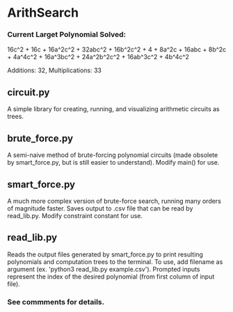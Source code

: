 # ArithSearch

### Current Larget Polynomial Solved:
16c^2 + 16c + 16a^2c^2 + 32abc^2 + 16b^2c^2 + 4 + 8a^2c + 16abc + 8b^2c + 4a^4c^2 + 16a^3bc^2 + 24a^2b^2c^2 + 16ab^3c^2 + 4b^4c^2

Additions: 32,
Multiplications: 33

## circuit.py
A simple library for creating, running, and visualizing arithmetic circuits as trees.

## brute_force.py
A semi-naive method of brute-forcing polynomial circuits (made obsolete by smart_force.py, but is still easier to understand). Modify main() for use.

## smart_force.py
A much more complex version of brute-force search, running many orders of magnitude faster. Saves output to .csv file that can be read by read_lib.py. Modify constraint constant for use.

## read_lib.py
Reads the output files generated by smart_force.py to print resulting polynomials and computation trees to the terminal. To use, add filename as argument (ex. 'python3 read_lib.py example.csv'). Prompted inputs represent the index of the desired polynomial (from first column of input file).

### See commments for details.
